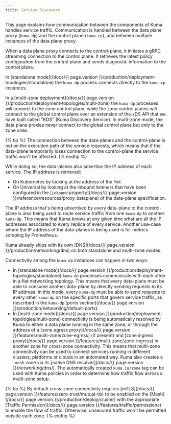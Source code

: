 ```yaml
---
title: Service Discovery
---
```


This page explains how communication between the components of Kuma handles service traffic. Communication is handled between the data plane proxy (`kuma-dp`) and the control plane (`kuma-cp`), and between multiple instances of the data plane proxy.

When a data plane proxy connects to the control-plane, it initiates a gRPC streaming connection to the control plane. It retrieves the latest policy configuration from the control plane and sends diagnostic information to the control plane.

In [standalone mode](/docs/{{ page.version }}/production/deployment-topologies/standalone) the `kuma-dp` process connects directly to the `kuma-cp` instances.

In a [multi-zone deployment](/docs/{{ page.version }}/production/deployment-topologies/multi-zone) the `kuma-dp` processes will connect to the zone control plane, while the zone control planes will connect to the global control plane over an extension of the xDS API that we have built called "KDS" (Kuma Discovery Service). In multi-zone mode, the data plane proxies never connect to the global control plane but only to the zone ones.

{% tip %}
The connection between the data-planes and the control-plane is not on the execution path of the service requests, which means that if the data-plane temporarily loses connection to the control-plane the service traffic won't be affected.
{% endtip %}

While doing so, the data-planes also advertise the IP address of each service. The IP address is retrieved:

* On Kubernetes by looking at the address of the `Pod`.
* On Universal by looking at the inbound listeners that have been configured in the [`inbound` property](/docs/{{ page.version }}/reference/resources/proxy_dataplane) of the data-plane specification.

The IP address that's being advertised by every data-plane to the control-plane is also being used to route service traffic from one `kuma-dp` to another `kuma-dp`. This means that Kuma knows at any given time what are all the IP addresses associated to every replica of every service. Another use-case where the IP address of the data-planes is being used is for metrics scraping by Prometheus.

Kuma already ships with its own [DNS](/docs/{{ page.version }}/production/networking/dns) on both standalone and multi-zone modes. 

Connectivity among the `kuma-dp` instances can happen in two ways:

* In [standalone mode](/docs/{{ page.version }}/production/deployment-topologies/standalone) `kuma-dp` processes communicate with each other in a flat networking topology. This means that every data-plane must be able to consume another data-plane by directly sending requests to its IP address. In this mode, every `kuma-dp` must be able to send requests to every other `kuma-dp` on the specific ports that govern service traffic, as described in the `kuma-dp` [ports section](/docs/{{ page.version }}/production/networking/default-ports).
* In [multi-zone mode](/docs/{{ page.version }}/production/deployment-topologies/multi-zone) connectivity is being automatically resolved by Kuma to either a data plane running in the same zone, or through the address of a [zone egress proxy](/docs/{{ page.version }}/features/multi-zone/zone-egress) (if present) and [zone ingress proxy](/docs/{{ page.version }}/features/multi-zone/zone-ingress) in another zone for cross-zone connectivity. This means that multi-zone connectivity can be used to connect services running in different clusters, platforms or clouds in an automated way. Kuma also creates a `.mesh` zone via its [native DNS resolver](/docs/{{ page.version }}/networking/dns/). The automatically created `kuma.io/zone` tag can be used with Kuma policies in order to determine how traffic flow across a multi-zone setup.

{% tip %}
By default cross-zone connectivity requires [mTLS](/docs/{{ page.version }}/features/zero-trust/mutual-tls) to be enabled on the [Mesh](/docs/{{ page.version }}/production/deploy/cluster) with the appropriate [Traffic Permission](/docs/{{ page.version }}/features/traffic/permissions) to enable the flow of traffic. Otherwise, unsecured traffic won't be permitted outside each zone.
{% endtip %}
